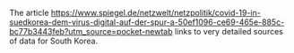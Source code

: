 The article https://www.spiegel.de/netzwelt/netzpolitik/covid-19-in-suedkorea-dem-virus-digital-auf-der-spur-a-50ef1096-ce69-465e-885c-bc77b3443feb?utm_source=pocket-newtab links to very detailed sources of data for South Korea.
